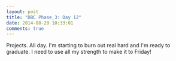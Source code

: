 ```yaml
---
layout: post
title: "DBC Phase_3: Day 12"
date: 2014-08-20 10:33:01
comments: true
---
```


Projects. All day. I'm starting to burn out real hard and I'm ready to graduate. I need to use all my strength to make it to Friday!